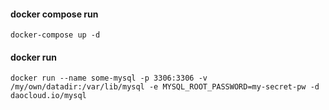 
#### docker compose run

```
docker-compose up -d
```
#### docker run

```
docker run --name some-mysql -p 3306:3306 -v /my/own/datadir:/var/lib/mysql -e MYSQL_ROOT_PASSWORD=my-secret-pw -d daocloud.io/mysql
```
